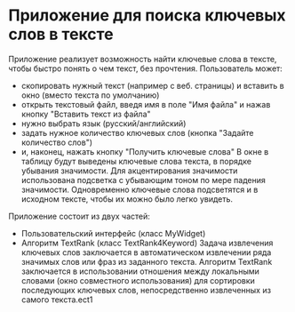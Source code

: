 # Приложение для поиска ключевых слов в тексте

Приложение реализует возможность найти ключевые слова в тексте, чтобы быстро понять о чем текст, без прочтения.
Пользователь может:
* скопировать нужный текст (например с веб. страницы) и вставить в окно (вместо текста по умолчанию)
* открыть текстовый файл, введя имя в поле "Имя файла" и нажав кнопку "Вставить текст из файла"
* нужно выбрать язык (русский/английский)
* задать нужное количество ключевых слов (кнопка "Задайте количество слов")
* и, наконец, нажать кнопку "Получить ключевые слова"
В окне в таблицу будут выведены ключевые слова текста, в порядке убывания значимости.
Для акцентирования значимости использована подсветка с убывающим тоном по мере падения значимости.
Одновременно ключевые слова подсветятся и в исходном тексте, чтобы их можно было легко увидеть.

Приложение состоит из двух частей:
- Пользовательский интерфейс (класс MyWidget)
- Алгоритм TextRank (класс TextRank4Keyword)
Задача извлечения ключевых слов заключается в автоматическом извлечении ряда значимых слов или фраз из заданного текста. Алгоритм TextRank заключается в использовании отношения между локальными словами (окно совместного использования) для сортировки последующих ключевых слов, непосредственно извлеченных из самого текста.ect1
